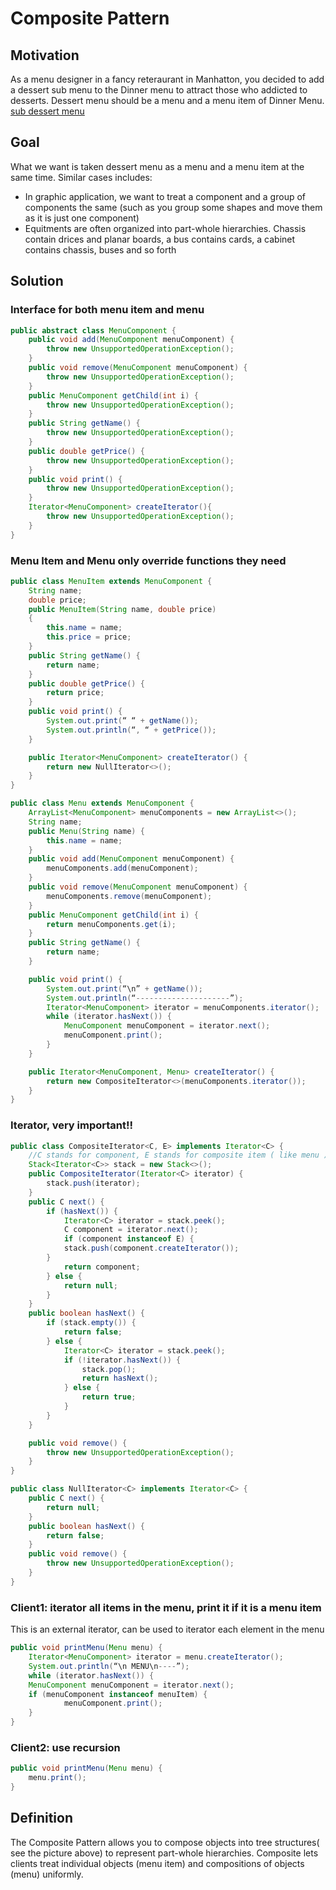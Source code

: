 # Composite Pattern

## Motivation
As a menu designer in a fancy reteraurant in Manhatton, you decided to add a dessert sub menu to the Dinner menu to attract those who addicted to desserts. Dessert menu should be a menu and a menu item of Dinner Menu.
[sub dessert menu](Submenu.jgp)

## Goal
What we want is taken dessert menu as a menu and a menu item at the same time. Similar cases includes: 
* In graphic application, we want to treat a component and a group of components the same (such as you group some shapes and move them as it is just one component)
* Equitments are often organized into part-whole hierarchies. Chassis contain drices and planar boards, a bus contains cards, a cabinet contains chassis, buses and so forth

## Solution
### Interface for both menu item and menu
```Java
public abstract class MenuComponent {
    public void add(MenuComponent menuComponent) {
        throw new UnsupportedOperationException();
    }
    public void remove(MenuComponent menuComponent) {
        throw new UnsupportedOperationException();
    }
    public MenuComponent getChild(int i) {
        throw new UnsupportedOperationException();
    }
    public String getName() {
        throw new UnsupportedOperationException();
    }
    public double getPrice() {
        throw new UnsupportedOperationException();
    }
    public void print() {
        throw new UnsupportedOperationException();
    }
    Iterator<MenuComponent> createIterator(){
        throw new UnsupportedOperationException();
    }
}
```
### Menu Item and Menu only override functions they need
```Java
public class MenuItem extends MenuComponent {
    String name;
    double price;
    public MenuItem(String name, double price)
    {
        this.name = name;
        this.price = price;
    }
    public String getName() {
        return name;
    }
    public double getPrice() {
        return price;
    }
    public void print() {
        System.out.print(“ “ + getName());
        System.out.println(“, “ + getPrice());
    }

    public Iterator<MenuComponent> createIterator() {
        return new NullIterator<>();
    }
}

public class Menu extends MenuComponent {
    ArrayList<MenuComponent> menuComponents = new ArrayList<>();
    String name;
    public Menu(String name) {
        this.name = name;
    }
    public void add(MenuComponent menuComponent) {
        menuComponents.add(menuComponent);
    }
    public void remove(MenuComponent menuComponent) {
        menuComponents.remove(menuComponent);
    }
    public MenuComponent getChild(int i) {
        return menuComponents.get(i);
    }
    public String getName() {
        return name;
    }

    public void print() {
        System.out.print(“\n” + getName());
        System.out.println(“---------------------”);
        Iterator<MenuComponent> iterator = menuComponents.iterator();
        while (iterator.hasNext()) {
            MenuComponent menuComponent = iterator.next();
            menuComponent.print();
        }
    }

    public Iterator<MenuComponent, Menu> createIterator() {
        return new CompositeIterator<>(menuComponents.iterator());
    }
}
```
### Iterator, very important!!
```Java
public class CompositeIterator<C, E> implements Iterator<C> { 
    //C stands for component, E stands for composite item ( like menu )
    Stack<Iterator<C>> stack = new Stack<>();
    public CompositeIterator(Iterator<C> iterator) {
        stack.push(iterator);
    }
    public C next() {
        if (hasNext()) {
            Iterator<C> iterator = stack.peek();
            C component = iterator.next();
            if (component instanceof E) {
            stack.push(component.createIterator());
        }
            return component;
        } else {
            return null;
        }
    }
    public boolean hasNext() {
        if (stack.empty()) {
            return false;
        } else {
            Iterator<C> iterator = stack.peek();
            if (!iterator.hasNext()) {
                stack.pop();
                return hasNext();
            } else {
                return true;
            }
        }
    }

    public void remove() {
        throw new UnsupportedOperationException();
    }
}

public class NullIterator<C> implements Iterator<C> {
    public C next() {
        return null;
    }
    public boolean hasNext() {
        return false;
    }
    public void remove() {
        throw new UnsupportedOperationException();
    }
}
```
### Client1: iterator all items in the menu, print it if it is a menu item
This is an external iterator, can be used to iterator each element in the menu
```Java
public void printMenu(Menu menu) {
    Iterator<MenuComponent> iterator = menu.createIterator();
    System.out.println(“\n MENU\n----”);
    while (iterator.hasNext()) {
    MenuComponent menuComponent = iterator.next();
    if (menuComponent instanceof menuItem) {
            menuComponent.print();
    }
}
```

### Client2: use recursion
```Java
public void printMenu(Menu menu) {
    menu.print();
}
```
## Definition
The Composite Pattern allows you to compose objects into tree structures( see the picture above) to represent part-whole hierarchies. Composite lets clients treat individual objects (menu item) and compositions of objects (menu) uniformly.